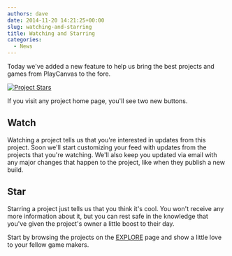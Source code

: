 ```yaml
---
authors: dave
date: 2014-11-20 14:21:25+00:00
slug: watching-and-starring
title: Watching and Starring
categories:
  - News
---
```


Today we've added a new feature to help us bring the best projects and games from PlayCanvas to the fore.

[![Project Stars](/img/swooop-dashboard.jpg)](/img/swooop-dashboard.jpg)

If you visit any project home page, you'll see two new buttons.

## Watch

Watching a project tells us that you're interested in updates from this project. Soon we'll start customizing your feed with updates from the projects that you're watching. We'll also keep you updated via email with any major changes that happen to the project, like when they publish a new build.

## Star

Starring a project just tells us that you think it's cool. You won't receive any more information about it, but you can rest safe in the knowledge that you've given the project's owner a little boost to their day.

Start by browsing the projects on the [EXPLORE](https://playcanvas.com/explore/featured) page and show a little love to your fellow game makers.

